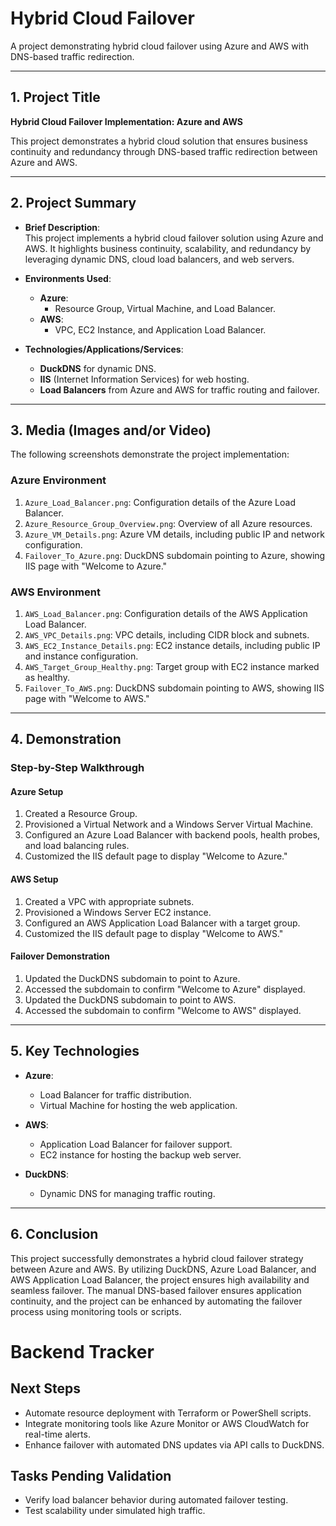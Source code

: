 # Hybrid Cloud Failover

A project demonstrating hybrid cloud failover using Azure and AWS with DNS-based traffic redirection.

---

## **1. Project Title**

**Hybrid Cloud Failover Implementation: Azure and AWS**

This project demonstrates a hybrid cloud solution that ensures business continuity and redundancy through DNS-based traffic redirection between Azure and AWS.

---

## **2. Project Summary**

- **Brief Description**:  
  This project implements a hybrid cloud failover solution using Azure and AWS. It highlights business continuity, scalability, and redundancy by leveraging dynamic DNS, cloud load balancers, and web servers.

- **Environments Used**:  
  - **Azure**:  
    - Resource Group, Virtual Machine, and Load Balancer.  
  - **AWS**:  
    - VPC, EC2 Instance, and Application Load Balancer.

- **Technologies/Applications/Services**:  
  - **DuckDNS** for dynamic DNS.  
  - **IIS** (Internet Information Services) for web hosting.  
  - **Load Balancers** from Azure and AWS for traffic routing and failover.

---

## **3. Media (Images and/or Video)**

The following screenshots demonstrate the project implementation:

### **Azure Environment**
1. `Azure_Load_Balancer.png`: Configuration details of the Azure Load Balancer.
2. `Azure_Resource_Group_Overview.png`: Overview of all Azure resources.
3. `Azure_VM_Details.png`: Azure VM details, including public IP and network configuration.
4. `Failover_To_Azure.png`: DuckDNS subdomain pointing to Azure, showing IIS page with "Welcome to Azure."

### **AWS Environment**
1. `AWS_Load_Balancer.png`: Configuration details of the AWS Application Load Balancer.
2. `AWS_VPC_Details.png`: VPC details, including CIDR block and subnets.
3. `AWS_EC2_Instance_Details.png`: EC2 instance details, including public IP and instance configuration.
4. `AWS_Target_Group_Healthy.png`: Target group with EC2 instance marked as healthy.
5. `Failover_To_AWS.png`: DuckDNS subdomain pointing to AWS, showing IIS page with "Welcome to AWS."

---

## **4. Demonstration**

### **Step-by-Step Walkthrough**

#### **Azure Setup**
1. Created a Resource Group.
2. Provisioned a Virtual Network and a Windows Server Virtual Machine.
3. Configured an Azure Load Balancer with backend pools, health probes, and load balancing rules.
4. Customized the IIS default page to display "Welcome to Azure."

#### **AWS Setup**
1. Created a VPC with appropriate subnets.
2. Provisioned a Windows Server EC2 instance.
3. Configured an AWS Application Load Balancer with a target group.
4. Customized the IIS default page to display "Welcome to AWS."

#### **Failover Demonstration**
1. Updated the DuckDNS subdomain to point to Azure.
2. Accessed the subdomain to confirm "Welcome to Azure" displayed.
3. Updated the DuckDNS subdomain to point to AWS.
4. Accessed the subdomain to confirm "Welcome to AWS" displayed.

---

## **5. Key Technologies**

- **Azure**:  
  - Load Balancer for traffic distribution.  
  - Virtual Machine for hosting the web application.

- **AWS**:  
  - Application Load Balancer for failover support.  
  - EC2 instance for hosting the backup web server.

- **DuckDNS**:  
  - Dynamic DNS for managing traffic routing.

---

## **6. Conclusion**

This project successfully demonstrates a hybrid cloud failover strategy between Azure and AWS. By utilizing DuckDNS, Azure Load Balancer, and AWS Application Load Balancer, the project ensures high availability and seamless failover. The manual DNS-based failover ensures application continuity, and the project can be enhanced by automating the failover process using monitoring tools or scripts.

# Backend Tracker

## Next Steps
- Automate resource deployment with Terraform or PowerShell scripts.
- Integrate monitoring tools like Azure Monitor or AWS CloudWatch for real-time alerts.
- Enhance failover with automated DNS updates via API calls to DuckDNS.

## Tasks Pending Validation
- Verify load balancer behavior during automated failover testing.
- Test scalability under simulated high traffic.
